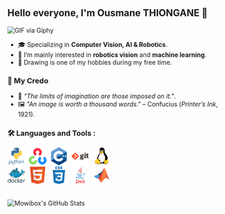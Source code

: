 ## Hello everyone, I'm Ousmane THIONGANE 👋

![GIF via Giphy](https://i.giphy.com/media/v1.Y2lkPTc5MGI3NjExZzVjYzUybmwwcmY1M2dtYmx1YWpzamVlMTdtandyMHlnYTRxeXEwZyZlcD12MV9pbnRlcm5hbF9naWZfYnlfaWQmY3Q9dg/rsjVCUZ5YLuUznyCZT/giphy.gif)


- 🎓 Specializing in **Computer Vision, AI & Robotics**.  
- 🤖 I’m mainly interested in **robotics vision** and **machine learning**.  
- 🎨 Drawing is one of my hobbies during my free time.

### 💭 My Credo
- 🧠 *"The limits of imagination are those imposed on it."*.
- 🖼️ *"An image is worth a thousand words."* – Confucius (*Printer’s Ink*, 1921).

### :hammer_and_wrench: Languages and Tools :
<div>
  <img src="https://github.com/devicons/devicon/blob/master/icons/python/python-original-wordmark.svg" title="Python" alt="Python" width="40" height="40"/>&nbsp;
  <img src="https://github.com/devicons/devicon/blob/master/icons/opencv/opencv-original.svg" title="OpenCV" alt="OpenCV" width="40" height="40"/>&nbsp;
  <img src="https://github.com/devicons/devicon/blob/master/icons/cplusplus/cplusplus-original.svg" title="C++" alt="C++" width="40" height="40"/>&nbsp;
  <img src="https://github.com/devicons/devicon/blob/master/icons/git/git-original-wordmark.svg" title="Git" alt="Git" width="40" height="40"/>&nbsp;
  <img src="https://github.com/devicons/devicon/blob/master/icons/linux/linux-original.svg" title="Linux" alt="Linux" width="40" height="40"/>&nbsp;
</div>
<div>
  <img src="https://github.com/devicons/devicon/blob/master/icons/docker/docker-original-wordmark.svg" title="Docker" alt="Docker" width="40" height="40"/>&nbsp;
  <img src="https://github.com/devicons/devicon/blob/master/icons/html5/html5-original.svg" title="HTML5" alt="HTML" width="40" height="40"/>&nbsp;
  <img src="https://github.com/devicons/devicon/blob/master/icons/css3/css3-plain-wordmark.svg"  title="CSS3" alt="CSS" width="40" height="40"/>&nbsp;
  <img src="https://github.com/devicons/devicon/blob/master/icons/java/java-original-wordmark.svg" title="Java" alt="Java" width="40" height="40"/>&nbsp;
  <img src="https://github.com/devicons/devicon/blob/master/icons/matlab/matlab-original.svg" title="MATLAB" alt="MATLAB" width="40" height="40"/>&nbsp;
</div>
<br>

![Mowibox's GitHub Stats](https://github-readme-stats.vercel.app/api/top-langs/?username=mowibox&layout=compact&theme=jolly)
